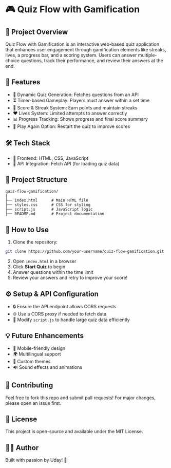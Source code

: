 # 🎮 Quiz Flow with Gamification

## 📌 Project Overview
Quiz Flow with Gamification is an interactive web-based quiz application that enhances user engagement through gamification elements like streaks, lives, a progress bar, and a scoring system. Users can answer multiple-choice questions, track their performance, and review their answers at the end.

## 🚀 Features
- 🎯 Dynamic Quiz Generation: Fetches questions from an API
- ⏳ Timer-based Gameplay: Players must answer within a set time
- 💯 Score & Streak System: Earn points and maintain streaks
- ❤️ Lives System: Limited attempts to answer correctly
- 📊 Progress Tracking: Shows progress and final score summary
- 🔄 Play Again Option: Restart the quiz to improve scores

## 🛠️ Tech Stack
- 🎨 Frontend: HTML, CSS, JavaScript
- 🔌 API Integration: Fetch API (for loading quiz data)

## 📂 Project Structure
```
quiz-flow-gamification/
│
├── index.html      # Main HTML file
├── styles.css      # CSS for styling
├── script.js       # JavaScript logic
├── README.md       # Project documentation
```

## 📖 How to Use
1. Clone the repository:
```bash
git clone https://github.com/your-username/quiz-flow-gamification.git
```
2. Open `index.html` in a browser
3. Click **Start Quiz** to begin
4. Answer questions within the time limit
5. Review your answers and retry to improve your score!

## ⚙️ Setup & API Configuration
- 🔒 Ensure the API endpoint allows CORS requests
- 🌐 Use a CORS proxy if needed to fetch data
- 🔧 Modify `script.js` to handle large quiz data efficiently

## 💡 Future Enhancements
- 📱 Mobile-friendly design
- 🌍 Multilingual support
- 🎨 Custom themes
- 🔊 Sound effects and animations

## 🤝 Contributing
Feel free to fork this repo and submit pull requests! For major changes, please open an issue first.

## 📜 License
This project is open-source and available under the MIT License.

## 👨‍💻 Author
Built with passion by Uday! 🚀
